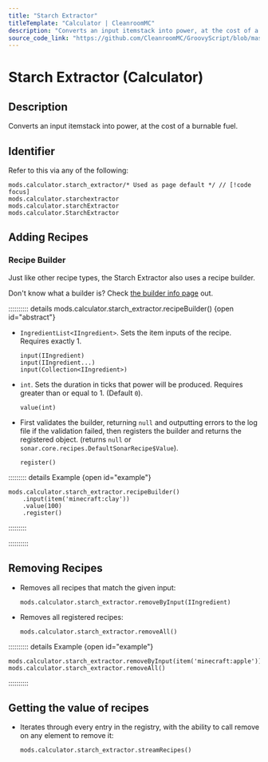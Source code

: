```yaml
---
title: "Starch Extractor"
titleTemplate: "Calculator | CleanroomMC"
description: "Converts an input itemstack into power, at the cost of a burnable fuel."
source_code_link: "https://github.com/CleanroomMC/GroovyScript/blob/master/src/main/java/com/cleanroommc/groovyscript/compat/mods/calculator/StarchExtractor.java"
---
```


# Starch Extractor (Calculator)

## Description

Converts an input itemstack into power, at the cost of a burnable fuel.

## Identifier

Refer to this via any of the following:

```groovy:no-line-numbers {1}
mods.calculator.starch_extractor/* Used as page default */ // [!code focus]
mods.calculator.starchextractor
mods.calculator.starchExtractor
mods.calculator.StarchExtractor
```


## Adding Recipes

### Recipe Builder

Just like other recipe types, the Starch Extractor also uses a recipe builder.

Don't know what a builder is? Check [the builder info page](../../getting_started/builder.md) out.

:::::::::: details mods.calculator.starch_extractor.recipeBuilder() {open id="abstract"}
- `IngredientList<IIngredient>`. Sets the item inputs of the recipe. Requires exactly 1.

    ```groovy:no-line-numbers
    input(IIngredient)
    input(IIngredient...)
    input(Collection<IIngredient>)
    ```

- `int`. Sets the duration in ticks that power will be produced. Requires greater than or equal to 1. (Default `0`).

    ```groovy:no-line-numbers
    value(int)
    ```

- First validates the builder, returning `null` and outputting errors to the log file if the validation failed, then registers the builder and returns the registered object. (returns `null` or `sonar.core.recipes.DefaultSonarRecipe$Value`).

    ```groovy:no-line-numbers
    register()
    ```

::::::::: details Example {open id="example"}
```groovy:no-line-numbers
mods.calculator.starch_extractor.recipeBuilder()
    .input(item('minecraft:clay'))
    .value(100)
    .register()
```

:::::::::

::::::::::

## Removing Recipes

- Removes all recipes that match the given input:

    ```groovy:no-line-numbers
    mods.calculator.starch_extractor.removeByInput(IIngredient)
    ```

- Removes all registered recipes:

    ```groovy:no-line-numbers
    mods.calculator.starch_extractor.removeAll()
    ```

:::::::::: details Example {open id="example"}
```groovy:no-line-numbers
mods.calculator.starch_extractor.removeByInput(item('minecraft:apple'))
mods.calculator.starch_extractor.removeAll()
```

::::::::::

## Getting the value of recipes

- Iterates through every entry in the registry, with the ability to call remove on any element to remove it:

    ```groovy:no-line-numbers
    mods.calculator.starch_extractor.streamRecipes()
    ```
